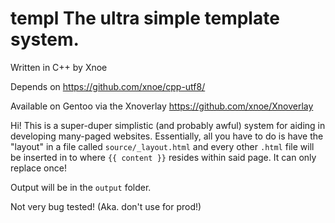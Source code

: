 # templ The ultra simple template system.

Written in C++ by Xnoe

Depends on https://github.com/xnoe/cpp-utf8/

Available on Gentoo via the Xnoverlay https://github.com/xnoe/Xnoverlay

Hi! This is a super-duper simplistic (and probably awful) system for aiding in developing many-paged websites. Essentially, all you have to do is have the "layout" in a file called `source/_layout.html` and every other `.html` file will be inserted in to where `{{ content }}` resides within said page. It can only replace once!

Output will be in the `output` folder.

Not very bug tested! (Aka. don't use for prod!)
